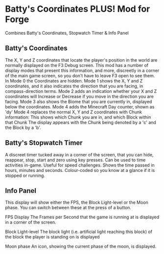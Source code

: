 # Batty's Coordinates PLUS! Mod for Forge
Combines Batty's Coordinates, Stopwatch Timer & Info Panel

## Batty's Coordinates
The X, Y and Z coordinates that locate the player's position in the world are normally displayed on the F3 Debug screen.
This mod has a number of display modes that present this information, and more, discreetly in a corner of the main game screen, so you don't have to leave F3 open to see them.
In Mode 0 the Coordinates are hidden.
Mode 1 shows the X, Y and Z coordinates, and it also indicates the direction that you are facing, in compass-direction terms.
Mode 2 adds an indication whether your X and Z coordinates will Increase or Decrease if you move in the direction you are facing.
Mode 3 also shows the Biome that you are currently in, displayed below the coordinates.
Mode 4 adds the Minecraft Day counter, shown as 'dy'
Mode 4 replaces the normal X, Y and Z coordinates with Chunk information:
This shows which Chunk you are in, and which Block within that Chunk
The display appears with the Chunk being denoted by a 'c' and the Block by a 'b'.

## Batty's Stopwatch Timer

A discreet timer tucked away in a corner of the screen, that you can hide, reappear, stop, start and zero using key presses.
Can be used to time activities in-game. Useful for speed challenges.
Shows the time passed in hours, minutes and seconds.
Colour-coded so you know at a glance if it is stopped or running.

## Info Panel
This display will show either the FPS, the Block Light-level or the Moon phase. You can switch between these at the press of a button.

FPS Display
The Frames per Second that the game is running at is displayed in a corner of the screen.

Block Light-level
The block light (i.e. artificial light reaching this block) of the block the player is standing on is displayed

Moon phase
An icon, showing the current phase of the moon, is displayed.

